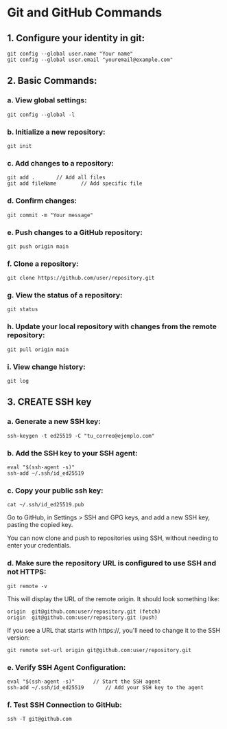# Git and GitHub Commands

## 1. Configure your identity in git:
    git config --global user.name "Your name"
    git config --global user.email "youremail@example.com"

## 2. Basic Commands:

### a. View global settings:
    git config --global -l

### b. Initialize a new repository:
    git init

### c. Add changes to a repository:
    git add .       // Add all files
    git add fileName        // Add specific file

### d. Confirm changes:
    git commit -m "Your message"

### e. Push changes to a GitHub repository:
    git push origin main

### f. Clone a repository:
    git clone https://github.com/user/repository.git

### g. View the status of a repository:
    git status

### h. Update your local repository with changes from the remote repository:
    git pull origin main

### i. View change history:
    git log

## 3. CREATE SSH key
### a. Generate a new SSH key:
    ssh-keygen -t ed25519 -C "tu_correo@ejemplo.com"   

### b. Add the SSH key to your SSH agent:
    eval "$(ssh-agent -s)"
    ssh-add ~/.ssh/id_ed25519

### c. Copy your public ssh key:
    cat ~/.ssh/id_ed25519.pub

Go to GitHub, in Settings > SSH and GPG keys, and add a new SSH key, pasting the copied key.

You can now clone and push to repositories using SSH, without needing to enter your credentials.

### d. Make sure the repository URL is configured to use SSH and not HTTPS:
    git remote -v
This will display the URL of the remote origin. It should look something like:

    origin  git@github.com:user/repository.git (fetch)
    origin  git@github.com:user/repository.git (push)

If you see a URL that starts with https://, you'll need to change it to the SSH version:

    git remote set-url origin git@github.com:user/repository.git

### e. Verify SSH Agent Configuration:
    eval "$(ssh-agent -s)"      // Start the SSH agent
    ssh-add ~/.ssh/id_ed25519       // Add your SSH key to the agent

### f. Test SSH Connection to GitHub:
    ssh -T git@github.com


